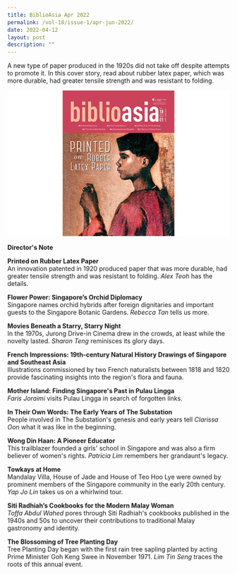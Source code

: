 ```yaml
---
title: BiblioAsia Apr 2022
permalink: /vol-18/issue-1/apr-jun-2022/
date: 2022-04-12
layout: post
description: ""
---
```

A new type of paper produced in the 1920s did not take off despite attempts to promote it. In this cover story, read about rubber latex paper, which was more durable, had greater tensile strength and was resistant to folding.

<img src="/images/Vol%2018%20Issue%201/cover.png">

<a style="text-decoration: none; font-weight: bold;" href="/vol-18/issue-1/apr-to-jun-2022/director-note">Director's Note</a>

<a style="text-decoration: none; font-weight: bold;" href="/apr-to-jun-2022/vol-18/issue-1/rubber-latex-paper">Printed on Rubber Latex Paper</a><br>An innovation patented in 1920 produced paper that was more durable, had greater tensile strength and was
resistant to folding. *Alex Teoh* has the details.

<a style="text-decoration: none; font-weight: bold;" href="/vol-17/issue-4/jan-to-mar-2022/empress-asia">Flower Power: Singapore’s Orchid Diplomacy
</a><br>Singapore names orchid hybrids after foreign dignitaries and important guests to the Singapore Botanic Gardens. *Rebecca Tan* tells us more.

<a style="text-decoration: none; font-weight: bold;" href="/vol-17/issue-4/jan-to-mar-2022/jurong-drive-in-cinema">Movies Beneath a Starry, Starry Night
</a><br>In the 1970s, Jurong Drive-in Cinema drew in the crowds, at least while the novelty lasted. *Sharon Teng* reminisces its glory days. 

<a style="text-decoration: none; font-weight: bold;" href="/vol-17/issue-4/jan-mar-2022/diardduvaucel">French Impressions: 19th-century Natural History Drawings of Singapore and Southeast Asia
</a><br>Illustrations commissioned by two French naturalists between 1818 and 1820 provide fascinating insights into the region's flora and fauna. 

<a style="text-decoration: none; font-weight: bold;" href="/vol-17/issue-4/jan-to-mar-2022/pulau-lingga">Mother Island: Finding Singapore's Past in Pulau Lingga</a><br>*Faris Joraimi* visits Pulau Lingga in search of forgotten links. 

<a style="text-decoration: none; font-weight: bold;" href="/vol-17/issue-4/jan-to-mar-2022/early-years-substation">In Their Own Words: The Early Years of The Substation</a><br>People involved in The Substation's genesis and early years tell *Clarissa Oon*  what it was like in the beginning. 

<a style="text-decoration: none; font-weight: bold;" href="/vol-17/issue-4/jan-to-mar-2022/wong-din-haan">Wong Din Haan: A Pioneer Educator</a><br>This trailblazer founded a girls' school in Singapore and was also a firm believer of women's rights. *Patricia Lim* remembers her grandaunt's legacy. 

<a style="text-decoration: none; font-weight: bold;" href="/vol-17/issue-4/jan-to-mar-2022/towkays-houses">Towkays at Home</a><br>Mandalay Villa, House of Jade and House of Teo Hoo Lye were owned by prominent members of the Singapore community in the early 20th century. *Yap Jo Lin* takes us on a whirlwind tour.

<a style="text-decoration: none; font-weight: bold;" href="/vol-17/issue-4/jan-to-mar-2022/siti-radhiah-cookbooks">Siti Radhiah’s Cookbooks for the Modern Malay Woman</a><br>*Toffa Abdul Wahed* pores through Siti Radhiah's cookbooks published in the 1940s and 50s to uncover their contributions to traditional Malay gastronomy and identity. 

<a style="text-decoration: none; font-weight: bold;" href="/vol-17/issue-4/jan-to-mar-2022/tree-planting-day">The Blossoming of Tree Planting Day</a><br>Tree Planting Day began with the first rain tree sapling planted by acting Prime Minister Goh Keng Swee in November 1971. *Lim Tin Seng* traces the roots of this annual event.